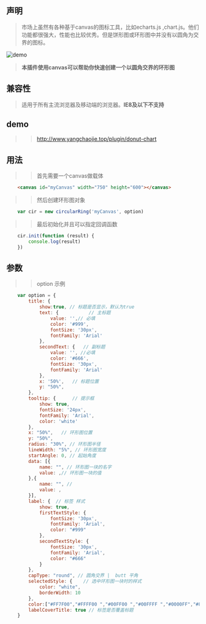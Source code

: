 ## 声明

> 市场上虽然有各种基于canvas的图标工具，比如echarts.js ,chart.js。他们功能都很强大，性能也比较优秀。但是饼形图或环形图中并没有以圆角为交界的图标。

![demo](http://bxwd-img.oss-cn-hangzhou.aliyuncs.com/upload/image/1803/b5735dc2-b4c7-4d5d-9300-1fb4668c21ea.png)

> **本插件使用canvas可以帮助你快速创建一个以圆角交界的环形图**
## 兼容性
> 适用于所有主流浏览器及移动端的浏览器。**IE8及以下不支持**
## demo
>> http://www.yangchaojie.top/plugin/donut-chart
## 用法
>> 首先需要一个canvas做载体
```html
    <canvas id="myCanvas" width="750" height="600"></canvas>
```
>> 然后创建环形图对象
```javascript
    var cir = new circularRing('myCanvas', option)
```
>> 最后初始化并且可以指定回调函数
```javascript
    cir.init(function (result) {
        console.log(result)
    })
```
## 参数
>> option 示例
```javascript
    var option = {
        title: {
            show:true, // 标题是否显示，默认为true
            text: {           // 主标题
                value: '',// 必填
                color: '#999',
                fontSize: '30px',
                fontFamily: 'Arial'
            },
            secondText: {   // 副标题
                value: '', //必填
                color: '#666',
                fontSize: '30px',
                fontFamily: 'Arial'
            },
            x: '50%',   // 标题位置
            y: "50%",   
        },
        tooltip: {      // 提示框
            show: true, 
            fontSize: '24px',
            fontFamily: 'Arial',
            color: 'white'
        },
        x: "50%",   // 环形图位置
        y: "50%",
        radius: "30%", // 环形图半径
        lineWidth: "5%", // 环形图宽度
        startAngle: 0, // 起始角度
        data: [{
            name: "", // 环形图一块的名字
            value: ,// 环形图一块的值
        },{
            name: "", // 
            value: ,
        }],
        label: {  // 标签 样式
            show: true,
            firstTextStyle: {
                fontSize: '30px',
                fontFamily: 'Arial',
                color: "#999"
            },
            secondTextStyle: {
                fontSize: '30px',
                fontFamily: 'Arial',
                color: "#666"
            }
        },
        capType: "round", // 圆角交界 |  butt 平角
        selectedStyle: {    // 选中环形图一块时的样式
            color: "white",
            borderWidth: 10
        },
        color:["#FF7F00","#FFFF00 ","#00FF00 ","#00FFFF ","#0000FF","#8B00FF","#FF0000 "], // 环形图每块分配的颜色
        labelCoverTitle: true // 标签是否覆盖标题
    }
```